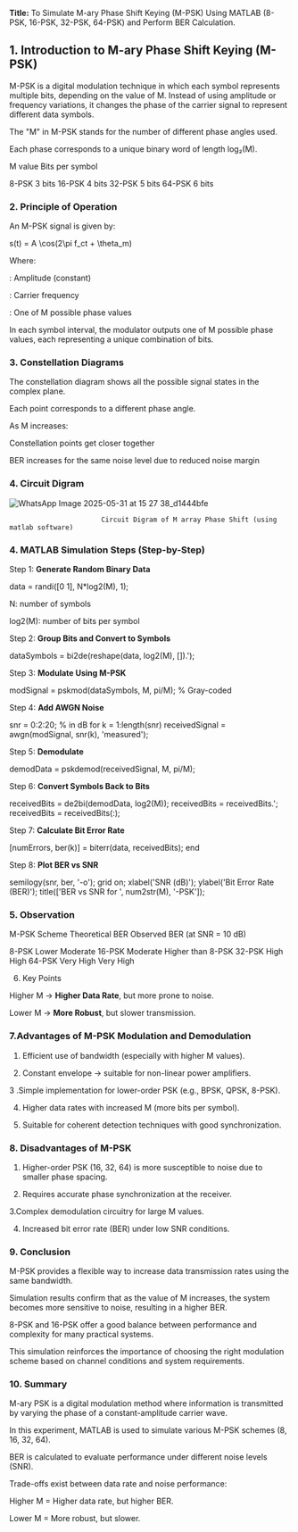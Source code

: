 

**Title:** To Simulate M-ary Phase Shift Keying (M-PSK) Using MATLAB (8-PSK, 16-PSK, 32-PSK, 64-PSK) and Perform BER Calculation.
## 1. Introduction to M-ary Phase Shift Keying (M-PSK)

M-PSK is a digital modulation technique in which each symbol represents multiple bits, depending on the value of M. Instead of using amplitude or frequency variations, it changes the phase of the carrier signal to represent different data symbols.

The "M" in M-PSK stands for the number of different phase angles used.

Each phase corresponds to a unique binary word of length log₂(M).


M value	Bits per symbol

8-PSK	3 bits
16-PSK	4 bits
32-PSK	5 bits
64-PSK	6 bits

### 2. Principle of Operation

An M-PSK signal is given by:

s(t) = A \cos(2\pi f_ct + \theta_m)

Where:

: Amplitude (constant)

: Carrier frequency

: One of M possible phase values


In each symbol interval, the modulator outputs one of M possible phase values, each representing a unique combination of bits.


### 3. Constellation Diagrams

The constellation diagram shows all the possible signal states in the complex plane.

Each point corresponds to a different phase angle.

As M increases:

Constellation points get closer together

BER increases for the same noise level due to reduced noise margin
### 4. Circuit Digram 
![WhatsApp Image 2025-05-31 at 15 27 38_d1444bfe](https://github.com/user-attachments/assets/4319738d-27a6-4a63-9ede-96625dcf59b8)



                           Circuit Digram of M array Phase Shift (using matlab software)


### 4. MATLAB Simulation Steps (Step-by-Step)

 Step 1: **Generate Random Binary Data**

data = randi([0 1], N*log2(M), 1);

N: number of symbols

log2(M): number of bits per symbol

 Step 2: **Group Bits and Convert to Symbols**

dataSymbols = bi2de(reshape(data, log2(M), []).');

Step 3: **Modulate Using M-PSK**

modSignal = pskmod(dataSymbols, M, pi/M);  % Gray-coded

 Step 4: **Add AWGN Noise**

snr = 0:2:20; % in dB
for k = 1:length(snr)
    receivedSignal = awgn(modSignal, snr(k), 'measured');

Step 5: **Demodulate**

demodData = pskdemod(receivedSignal, M, pi/M);

 Step 6: **Convert Symbols Back to Bits**

receivedBits = de2bi(demodData, log2(M));
    receivedBits = receivedBits.';
    receivedBits = receivedBits(:);

 Step 7: **Calculate Bit Error Rate**

[numErrors, ber(k)] = biterr(data, receivedBits);
end

 Step 8: **Plot BER vs SNR**

semilogy(snr, ber, '-o');
grid on;
xlabel('SNR (dB)');
ylabel('Bit Error Rate (BER)');
title(['BER vs SNR for ', num2str(M), '-PSK']);

 ### 5. Observation

M-PSK Scheme	Theoretical BER	Observed BER (at SNR = 10 dB)

8-PSK	Lower	Moderate
16-PSK	Moderate	Higher than 8-PSK
32-PSK	High	High
64-PSK	Very High	Very High

6. Key Points

 Higher M → **Higher Data Rate**, but more prone to noise.

Lower M → **More Robust**, but slower transmission.
### 7.Advantages of M-PSK Modulation and Demodulation

1. Efficient use of bandwidth (especially with higher M values).

2. Constant envelope → suitable for non-linear power amplifiers.

3 .Simple implementation for lower-order PSK (e.g., BPSK, QPSK, 8-PSK).

4. Higher data rates with increased M (more bits per symbol).

5. Suitable for coherent detection techniques with good synchronization.

### 8. Disadvantages of M-PSK

1. Higher-order PSK (16, 32, 64) is more susceptible to noise due to smaller phase spacing.

2. Requires accurate phase synchronization at the receiver.

3.Complex demodulation circuitry for large M values.

4. Increased bit error rate (BER) under low SNR conditions.

 ### 9. Conclusion

M-PSK provides a flexible way to increase data transmission rates using the same bandwidth.

Simulation results confirm that as the value of M increases, the system becomes more sensitive to noise, resulting in a higher BER.

8-PSK and 16-PSK offer a good balance between performance and complexity for many practical systems.

This simulation reinforces the importance of choosing the right modulation scheme based on channel conditions and system requirements.
### 10. Summary

M-ary PSK is a digital modulation method where information is transmitted by varying the phase of a constant-amplitude carrier wave.

In this experiment, MATLAB is used to simulate various M-PSK schemes (8, 16, 32, 64).

BER is calculated to evaluate performance under different noise levels (SNR).

Trade-offs exist between data rate and noise performance:

Higher M = Higher data rate, but higher BER.

Lower M = More robust, but slower.



